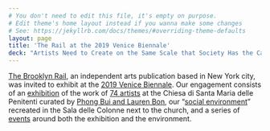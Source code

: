 ```yaml
---
# You don't need to edit this file, it's empty on purpose.
# Edit theme's home layout instead if you wanna make some changes
# See: https://jekyllrb.com/docs/themes/#overriding-theme-defaults
layout: page
title: 'The Rail at the 2019 Venice Biennale'
deck: "Artists Need to Create on the Same Scale that Society Has the Capacity to Destroy: Mare Nostrum"
---
```


<div class="lead margin-bottom-105 tablet:margin-bottom-3 font-sans-lg tablet:font-sans-xl measure-2 text-light">
<p><a href="https://brooklynrail.org">The Brooklyn Rail</a>, an independent arts publication based in New York city, was invited to exhibit at the <a href="#">2019 Venice Biennale</a>. Our engagement consists of an <a href="#">exhibition</a> of the work of <a href="#">74 artists</a> at the Chiesa di Santa Maria delle Penitenti curated by <a href="#">Phong Bui and Lauren Bon</a>, our “<a href="#">social environment</a>” recreated in the Sala delle Colonne next to the church, and a series of <a href="#">events</a> around both the exhibition and the environment.</p></div>
